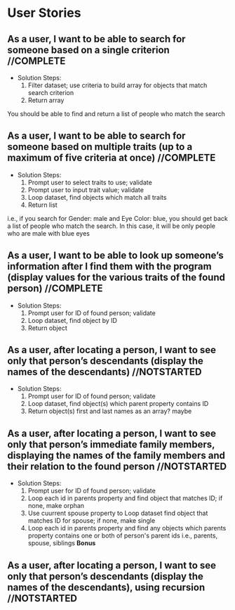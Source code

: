 # User Stories

## As a user, I want to be able to search for someone based on a single criterion //COMPLETE

- Solution Steps:
  1. Filter dataset; use criteria to build array for objects that match search criterion
  2. Return array

You should be able to find and return a list of people who match the search

## As a user, I want to be able to search for someone based on multiple traits (up to a maximum of five criteria at once) //COMPLETE

- Solution Steps:
  1. Prompt user to select traits to use; validate
  2. Prompt user to input trait value; validate
  3. Loop dataset, find objects which match all traits
  4. Return list

i.e., if you search for Gender: male and Eye Color: blue, you should get back a list of people who match the search. In this case, it will be only people who are male with blue eyes

## As a user, I want to be able to look up someone’s information after I find them with the program (display values for the various traits of the found person) //COMPLETE

- Solution Steps:
  1. Prompt user for ID of found person; validate
  2. Loop dataset, find object by ID
  3. Return object

## As a user, after locating a person, I want to see only that person’s descendants (display the names of the descendants) //NOTSTARTED

- Solution Steps:
  1. Prompt user for ID of found person; validate
  2. Loop dataset, find object(s) which parent property contains ID
  3. Return object(s) first and last names as an array? maybe

## As a user, after locating a person, I want to see only that person’s immediate family members, displaying the names of the family members and their relation to the found person //NOTSTARTED

- Solution Steps:
  1. Prompt user for ID of found person; validate
  2. Loop each id in parents property and find object that matches ID; if none, make orphan
  3. Use cuurrent spouse property to Loop dataset find object that matches ID for spouse; if none, make single
  4. Loop each id in parents property and find any objects which parents property contains one or both of person's parent ids
i.e., parents, spouse, siblings
**Bonus**

## As a user, after locating a person, I want to see only that person’s descendants (display the names of the descendants), using recursion //NOTSTARTED

